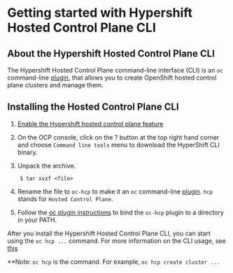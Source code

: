 # Getting started with Hypershift Hosted Control Plane CLI

## About the Hypershift Hosted Control Plane CLI

The Hypershift Hosted Control Plane command-line interface (CLI) is an `oc` command-line [plugin](https://docs.openshift.com/container-platform/4.11/cli_reference/openshift_cli/extending-cli-plugins.html), that allows you to create OpenShift hosted control plane clusters and manage them.

## Installing the Hosted Control Plane CLI

1. [Enable the Hypershift hosted control plane feature](https://github.com/stolostron/hypershift-addon-operator/blob/main/docs/provision_hosted_cluster_on_mce_local_cluster.md#configuring-the-hosting-service-cluster)

2. On the OCP console, click on the ? button at the top right hand corner and choose `Command line tools` menu to download the HyperShift CLI binary.

3. Unpack the archive.

```
    $ tar xvzf <file>
```

4. Rename the file to `oc-hcp` to make it an `oc` command-line [plugin](https://docs.openshift.com/container-platform/4.11/cli_reference/openshift_cli/extending-cli-plugins.html). `hcp` stands for `Hosted Control Plane`.

5. Follow the [oc plugin instructions](https://docs.openshift.com/container-platform/4.11/cli_reference/openshift_cli/extending-cli-plugins.html#cli-installing-plugins_cli-extend-plugins) to bind the `oc-hcp` plugin to a directory in your PATH.

After you install the Hypershift Hosted Control Plane CLI, you can start using the `oc hcp ...` command. For more information on the CLI usage, see [this](https://hypershift-docs.netlify.app/getting-started/)

**Note: `oc hcp` is the command. For example, `oc hcp create cluster ...`
